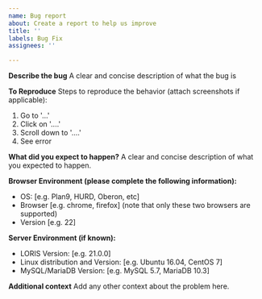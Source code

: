 ```yaml
---
name: Bug report
about: Create a report to help us improve
title: ''
labels: Bug Fix
assignees: ''

---
```


**Describe the bug**
A clear and concise description of what the bug is

**To Reproduce**
Steps to reproduce the behavior (attach screenshots if applicable):
1. Go to '...'
2. Click on '....'
3. Scroll down to '....'
4. See error

**What did you expect to happen?**
A clear and concise description of what you expected to happen.

**Browser Environment (please complete the following information):**
- OS: [e.g. Plan9, HURD, Oberon, etc]
- Browser [e.g. chrome, firefox] (note that only these two browsers are supported)
- Version [e.g. 22]

**Server Environment (if known):**
- LORIS Version: [e.g. 21.0.0]
- Linux distribution and Version: [e.g. Ubuntu 16.04, CentOS 7]
- MySQL/MariaDB Version: [e.g. MySQL 5.7, MariaDB 10.3]

**Additional context**
Add any other context about the problem here.
